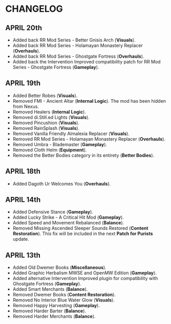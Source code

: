 # CHANGELOG

## APRIL 20th

- Added back RR Mod Series - Better Gnisis Arch (**Visuals**).
- Added back RR Mod Series - Holamayan Monastery Replacer (**Overhauls**).
- Added back RR Mod Series - Ghostgate Fortress (**Overhauls**).
- Added back the Intervention Improved compatibility patch for RR Mod Series - Ghostgate Fortress (**Gameplay**).

## APRIL 19th

- Added Better Robes (**Visuals**).
- Removed FMI - Ancient Altar (**Internal Logic**). The mod has been hidden from Nexus.
- Removed Healers (**Internal Logic**).
- Removed di.Still.ed Lights (**Visuals**).
- Removed Pincushion (**Visuals**).
- Removed RainSplash (**Visuals**).
- Removed Vanilla Friendly Almalexia Replacer (**Visuals**).
- Removed RR Mod Series - Holamayan Monastery Replacer (**Overhauls**).
- Removed Umbra - Blademaster (**Gameplay**).
- Removed Cloth Helm (**Equipment**).
- Removed the Better Bodies category in its entirety (**Better Bodies**).

## APRIL 18th

- Added Dagoth Ur Welcomes You (**Overhauls**).

## APRIL 14th

- Added Defensive Stance (**Gameplay**).
- Added Lucky Strike - A Critical Hit Mod (**Gameplay**).
- Added Speed and Movement Rebalanced (**Balance**).
- Removed Missing Ascended Sleeper Sounds Restored (**Content Restoration**). This fix will be included in the next **Patch for Purists** update.

## APRIL 13th

- Added Old Dwemer Books (**Miscellaneous**).
- Added Graphic Herbalism MWSE and OpenMW Edition (**Gameplay**).
- Added alternative Intervention Improved plugin for compatibility with Ghostgate Fortress (**Gameplay**).
- Added Smart Merchants (**Balance**).
- Removed Dwemer Books (**Content Restoration**).
- Removed No Interior Blue Water Glow (**Visuals**).
- Removed Happy Harvesting (**Gameplay**).
- Removed Harder Barter (**Balance**).
- Removed Harder Merchants (**Balance**).
